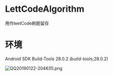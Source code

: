 # LettCodeAlgorithm
用作leetCode刷题留存

# 环境
Android SDK Build-Tools 28.0.2 (build-tools;28.0.2)

![QQ20190122-204635.png](https://ws1.sinaimg.cn/large/006tNc79ly1fzfnk8yra5j30hs0b4gmc.jpg)
